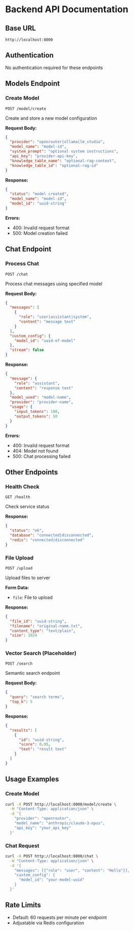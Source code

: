 # Backend API Documentation

## Base URL
`http://localhost:8000`

## Authentication
No authentication required for these endpoints

## Models Endpoint

### Create Model
```
POST /model/create
```
Create and store a new model configuration

**Request Body:**
```json
{
  "provider": "openrouter|ollama|lm_studio",
  "model_name": "model-id",
  "system_prompt": "optional system instructions", 
  "api_key": "provider-api-key",
  "knowledge_table_name": "optional-rag-context",
  "knowledge_table_id": "optional-rag-id"
}
```

**Response:**
```json
{
  "status": "model created",
  "model_name": "model-id",
  "model_id": "uuid-string"
}
```

**Errors:**
- 400: Invalid request format
- 500: Model creation failed

## Chat Endpoint

### Process Chat
```
POST /chat
```
Process chat messages using specified model

**Request Body:**
```json
{
  "messages": [
    {
      "role": "user|assistant|system",
      "content": "message text"
    }
  ],
  "custom_config": {
    "model_id": "uuid-of-model"
  },
  "stream": false
}
```

**Response:**
```json
{
  "message": {
    "role": "assistant",
    "content": "response text"
  },
  "model_used": "model-name",
  "provider": "provider-name",
  "usage": {
    "input_tokens": 100,
    "output_tokens": 50
  }
}
```

**Errors:**
- 400: Invalid request format
- 404: Model not found
- 500: Chat processing failed

## Other Endpoints

### Health Check
```
GET /health
```
Check service status

**Response:**
```json
{
  "status": "ok",
  "database": "connected|disconnected",
  "redis": "connected|disconnected"  
}
```

### File Upload
```
POST /upload
```
Upload files to server

**Form Data:**
- `file`: File to upload

**Response:**
```json
{
  "file_id": "uuid-string",
  "filename": "original-name.txt",
  "content_type": "text/plain",
  "size": 1024
}
```

### Vector Search (Placeholder)
```
POST /search
```
Semantic search endpoint

**Request Body:**
```json
{
  "query": "search terms",
  "top_k": 5
}
```

**Response:**
```json
{
  "results": [
    {
      "id": "uuid-string",
      "score": 0.95,
      "text": "result text"
    }
  ]
}
```

## Usage Examples

### Create Model
```bash
curl -X POST http://localhost:8000/model/create \
  -H "Content-Type: application/json" \
  -d '{
    "provider": "openrouter",
    "model_name": "anthropic/claude-3-opus",
    "api_key": "your_api_key"
  }'
```

### Chat Request
```bash
curl -X POST http://localhost:8000/chat \
  -H "Content-Type: application/json" \
  -d '{
    "messages": [{"role": "user", "content": "Hello"}],
    "custom_config": {
      "model_id": "your-model-uuid"  
    }
  }'
```

## Rate Limits
- Default: 60 requests per minute per endpoint
- Adjustable via Redis configuration